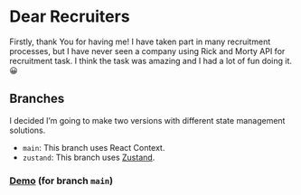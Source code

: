 # Dear Recruiters

Firstly, thank You for having me! I have taken part in many recruitment processes, but I have never seen a company using Rick and Morty API for recruitment task. I think the task was amazing and I had a lot of fun doing it.😀

## Branches

I decided I’m going to make two versions with different state management solutions.

- `main`: This branch uses React Context.
- `zustand`: This branch uses [Zustand](https://github.com/pmndrs/zustand).

### [Demo](https://rickandmorty-samkmn.netlify.app/) (for branch `main`)
